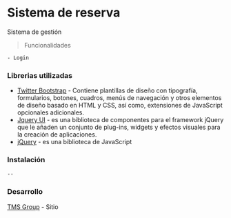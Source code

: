 # Sistema de reserva

Sistema de gestión
> Funcionalidades

```sh
- Login
```

### Librerias utilizadas

* [Twitter Bootstrap] - Contiene plantillas de diseño con tipografía, formularios, botones, cuadros, menús de navegación y otros elementos de diseño basado en HTML y CSS, así como, extensiones de JavaScript opcionales adicionales.
* [Jquery UI] - es una biblioteca de componentes para el framework jQuery que le añaden un conjunto de plug-ins, widgets y efectos visuales para la creación de aplicaciones.
* [jQuery] - es una biblioteca de JavaScript

### Instalación

```sh
--
```

### Desarrollo 


[TMS Group] - Sitio



[Twitter Bootstrap]:http://twitter.github.com/bootstrap/
[Jquery UI]:http://jqueryui.com/
[jQuery]:http://jquery.com
[TMS Group]:http://tmsgroup.com.ar/
